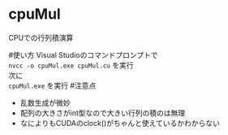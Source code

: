 cpuMul
======

CPUでの行列積演算

#使い方
Visual Studioのコマンドプロンプトで  
`nvcc -o cpuMul.exe cpuMul.cu`
を実行  
次に  
`cpuMul.exe`
を実行
#注意点
* 乱数生成が微妙
* 配列の大きさがint型なので大きい行列の積のは無理
* なによりもCUDAのclock()がちゃんと使えているかわからない
